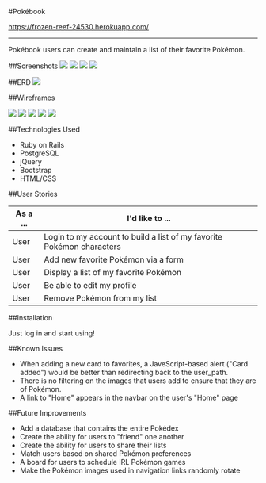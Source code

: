 #Pokébook

https://frozen-reef-24530.herokuapp.com/

---

Pokébook users can create and maintain a list of their favorite Pokémon.


##Screenshots
![](screenshot_index.png)
![](screenshot_log_in.png)
![](screenshot_browse.png)
![](screenshot_edit.png)


##ERD
![](ERD.png)


##Wireframes

![](Pages_Index.png)
![](User_New.png)
![](Session_New.png)
![](User_Show.png)
![](User_Cards.png)


##Technologies Used
- Ruby on Rails
- PostgreSQL
- jQuery
- Bootstrap
- HTML/CSS


##User Stories

| As a ... | I'd like to ... |
| ---------|-----------------|
|User|Login to my account to build a list of my favorite Pokémon characters|
|User|Add new favorite Pokémon via a form|
|User|Display a list of my favorite Pokémon|
|User|Be able to edit my profile|
|User|Remove Pokémon from my list|


##Installation

Just log in and start using!


##Known Issues
* When adding a new card to favorites, a JaveScript-based alert ("Card added") would be better than redirecting back to the user_path.
* There is no filtering on the images that users add to ensure that they are of  Pokémon.
* A link to "Home" appears in the navbar on the user's "Home" page


##Future Improvements
* Add a database that contains the entire Pokédex
* Create the ability for users to "friend" one another
* Create the ability for users to share their lists
* Match users based on shared Pokémon preferences
* A board for users to schedule IRL Pokémon games
* Make the Pokémon images used in navigation links randomly rotate

